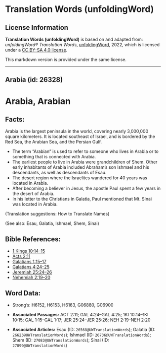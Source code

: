 # Translation Words (unfoldingWord)

## License Information

**Translation Words (unfoldingWord)** is based on and adapted from: _unfoldingWord® Translation Words_, [unfoldingWord](https://unfoldingword.org/utw), 2022, which is licensed under a [CC BY-SA 4.0 license](https://creativecommons.org/licenses/by-sa/4.0/legalcode.en).

This markdown version is provided under the same license.



--------------------------------

## Arabia (id: 26328)

Arabia, Arabian
===============

Facts:
------

Arabia is the largest peninsula in the world, covering nearly 3,000,000 square kilometers. It is located southeast of Israel, and is bordered by the Red Sea, the Arabian Sea, and the Persian Gulf.

* The term “Arabian” is used to refer to someone who lives in Arabia or to something that is connected with Arabia.
* The earliest people to live in Arabia were grandchildren of Shem. Other early inhabitants of Arabia included Abraham’s son Ishmael and his descendants, as well as descendants of Esau.
* The desert region where the Israelites wandered for 40 years was located in Arabia.
* After becoming a believer in Jesus, the apostle Paul spent a few years in the desert of Arabia.
* In his letter to the Christians in Galatia, Paul mentioned that Mt. Sinai was located in Arabia.

(Translation suggestions: How to Translate Names)

(See also: Esau, Galatia, Ishmael, Shem, Sinai)

Bible References:
-----------------

* [1 Kings 10:14–15](https://ref.ly/1Kgs10:14-1Kgs10:15)
* [Acts 2:11](https://ref.ly/Acts2:11)
* [Galatians 1:15–17](https://ref.ly/Gal1:15-Gal1:17)
* [Galatians 4:24–25](https://ref.ly/Gal4:24-Gal4:25)
* [Jeremiah 25:24–26](https://ref.ly/Jer25:24-Jer25:26)
* [Nehemiah 2:19–20](https://ref.ly/Neh2:19-Neh2:20)

Word Data:
----------

* Strong’s: H6152, H6153, H6163, G06880, G06900

* **Associated Passages:** ACT 2:11; GAL 4:24–GAL 4:25; 1KI 10:14–1KI 10:15; GAL 1:15–GAL 1:17; JER 25:24–JER 25:26; NEH 2:19–NEH 2:20
* **Associated Articles:** Esau (ID: `26568@UWTranslationWords`); Galatia (ID: `26623@UWTranslationWords`); Ishmael (ID: `26736@UWTranslationWords`); Shem (ID: `27083@UWTranslationWords`); Sinai (ID: `27099@UWTranslationWords`)

